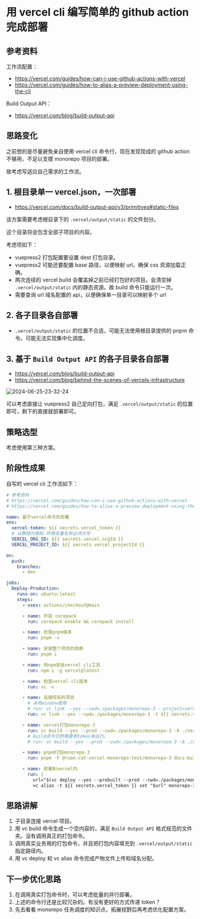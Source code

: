 # 用 vercel cli 编写简单的 github action 完成部署

## 参考资料

工作流配置：

- https://vercel.com/guides/how-can-i-use-github-actions-with-vercel
- https://vercel.com/guides/how-to-alias-a-preview-deployment-using-the-cli

Build Output API：

- https://vercel.com/blog/build-output-api

## 思路变化

之前想的是尽量避免亲自使用 vercel cli 命令行，现在发现现成的 github action 不够用，不足以支撑 monorepo 项目的部署。

故考虑写适应自己需求的工作流。

## 1. 根目录单一 vercel.json，一次部署

- https://vercel.com/docs/build-output-api/v3/primitives#static-files

该方案需要考虑根目录下的 `.vercel/output/static` 的文件划分。

这个目录将会包含全部子项目的内容。

考虑项如下：

- vuepress2 打包配置要设置 dest 打包目录。
- vuepress2 可能还要配置 base 路径，以便映射 url，确保 css 资源加载正确。
- 两次连续的 vercel build 会覆盖掉之前已经打包好的项目。会清空掉 `.vercel/output/static` 内的静态资源。故 build 命令只能运行一次。
- 需要查询 url 域名配置的 api，以便确保单一目录可以映射多个 url

## 2. 各子目录各自部署

- `.vercel/output/static` 的位置不合适，可能无法使用根目录提供的 pnpm 命令。可能无法实现集中化调度。

## 3. 基于 `Build Output API` 的各子目录各自部署

- https://vercel.com/blog/build-output-api
- https://vercel.com/blog/behind-the-scenes-of-vercels-infrastructure

![2024-06-25-23-32-24](https://cdn.jsdelivr.net/gh/RuanZhongNan/img-store/img/2024-06-25-23-32-24.png)

可以考虑直接让 vuepress2 自己定向打包，满足 `.vercel/output/static` 的位置即可，剩下的直接就部署即可。

## 策略选型

考虑使用第三种方案。

## 阶段性成果

自写的 vercel cli 工作流如下：

```yaml
# 参考资料
# https://vercel.com/guides/how-can-i-use-github-actions-with-vercel
# https://vercel.com/guides/how-to-alias-a-preview-deployment-using-the-cli

name: 基于vercel命令的部署
env:
  vercel-token: ${{ secrets.vercel_token }}
  # 从教程内得知 环境变量名称必须大写
  VERCEL_ORG_ID: ${{ secrets.vercel_orgId }}
  VERCEL_PROJECT_ID: ${{ secrets.vercel_projectId }}

on:
  push:
    branches:
      - dev

jobs:
  Deploy-Production:
    runs-on: ubuntu-latest
    steps:
      - uses: actions/checkout@main

      - name: 开启 corepack
        run: corepack enable && corepack install

      - name: 检查pnpm版本
        run: pnpm -v

      - name: 安装整个项目的依赖
        run: pnpm i

      - name: 用npm安装vercel cli工具
        run: npm i -g vercel@latest

      - name: 检查vercel cli版本
        run: vc -v

      - name: 连接现有的项目
        # 本地window使用
        # run: vc link --yes --cwd=./packages/monorepo-3 --project=vercel-monorepo-test-1-zn20
        run: vc link --yes --cwd=./packages/monorepo-3 -t ${{ secrets.vercel_token }}

      - name: vercel打包monorepo-3
        run: vc build --yes --prod --cwd=./packages/monorepo-3 -A ./vercel.null.json -t ${{ secrets.vercel_token }}
        # build命令仍然需要用token来运行。
        # run: vc build --yes --prod --cwd=./packages/monorepo-3 -A ./vercel.null.json

      - name: pnpm打包monorepo-3
        run: pnpm -F @ruan-cat-vercel-monorepo-test/monorepo-3 docs:build

      - name: 部署到vercel内
        run: |
          url="$(vc deploy --yes --prebuilt --prod --cwd=./packages/monorepo-3 -t ${{ secrets.vercel_token }})"
          vc alias -t ${{ secrets.vercel_token }} set "$url" monorepo-3.ruancat6312.top
```

## 思路讲解

1. 子目录连接 vercel 项目。
2. 用 vc build 命令生成一个空内容的，满足 `Build Output API` 格式规范的文件夹。没有调用真正的打包命令。
3. 调用真实业务用的打包命令，并且把打包内容填充到 `.vercel/output/static` 指定路径内。
4. 用 vc deploy 和 vc alias 命令完成产物文件上传和域名分配。

## 下一步优化思路

1. 在调用真实打包命令时，可以考虑批量的并行部署。
2. 上述的命令行还是比较冗杂的。有没有更好的方式传递 token？
3. 先去看看 monorepo 任务调度的知识点，拓展视野后再考虑优化配置方案。
